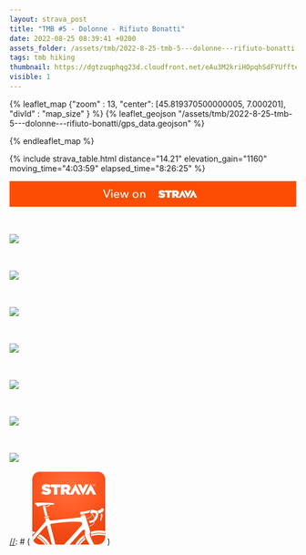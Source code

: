 ```yaml
---
layout: strava_post
title: "TMB #5 - Dolonne - Rifiuto Bonatti"
date: 2022-08-25 08:39:41 +0200
assets_folder: /assets/tmb/2022-8-25-tmb-5---dolonne---rifiuto-bonatti
tags: tmb hiking
thumbnail: https://dgtzuqphqg23d.cloudfront.net/eAu3M2kriHOpqhSdFYUffteemIerHKY0xt2jaXYk95Y-1024x768.jpg
visible: 1
---
```

[//]: # "TMB #5 - Dolonne - Rifiuto Bonatti"


{% leaflet_map {"zoom" : 13,
                  "center": [45.819370500000005, 7.000201],
                 "divId" : "map_size" } %}
    {% leaflet_geojson "/assets/tmb/2022-8-25-tmb-5---dolonne---rifiuto-bonatti/gps_data.geojson" %}

{% endleaflet_map %}





{% include strava_table.html distance="14.21" elevation_gain="1160" moving_time="4:03:59" elapsed_time="8:26:25" %}

[![](/assets/strava.jpg)](https://www.strava.com/activities/7704925253)


<br />

![](https://dgtzuqphqg23d.cloudfront.net/eAu3M2kriHOpqhSdFYUffteemIerHKY0xt2jaXYk95Y-1024x768.jpg)


<br />

![](https://dgtzuqphqg23d.cloudfront.net/XgKLg9zkRBZYX25wZzPuaCu4v6R4FMterLEsjS5TZdY-1024x768.jpg)


<br />

![](https://dgtzuqphqg23d.cloudfront.net/XqpWiYkYp6lgGKlLgox-nLn5UotmOoPrpaQtoD9jdGk-1024x768.jpg)


<br />

![](https://dgtzuqphqg23d.cloudfront.net/EWmWcdMp9DN1ajoLJ0xrltrvp8VU87ZKnvm-VnFlykI-768x1024.jpg)


<br />

![](https://dgtzuqphqg23d.cloudfront.net/K_-ASFsUubuRl8DrSnYkzNOsHjLO3J6j1vHCuQeD14E-1024x768.jpg)


<br />

![](https://dgtzuqphqg23d.cloudfront.net/LfFNYbJEPO31Hgry2SH0OTAsM8SIN0cnuk_bQwaKOZ4-1024x768.jpg)


<br />

![](https://dgtzuqphqg23d.cloudfront.net/yuT5l8Ztf4EVhB_UhGehCrqzOwg-ZdDg7XuHO0VBa0E-1024x768.jpg)


[//]: # ( ![image tooltip here](/assets/image.png) )